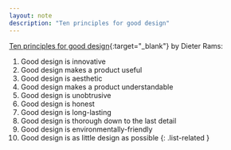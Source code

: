 ```yaml
---
layout: note
description: "Ten principles for good design"
---
```


[Ten principles for good design][1]{:target="_blank"} by Dieter Rams:
1. Good design is innovative
2. Good design makes a product useful
3. Good design is aesthetic
4. Good design makes a product understandable
5. Good design is unobtrusive
6. Good design is honest
7. Good design is long-lasting
8. Good design is thorough down to the last detail
9. Good design is environmentally-friendly
10. Good design is as little design as possible
{: .list-related }


[1]: https://www.vitsoe.com/gb/about/good-design
